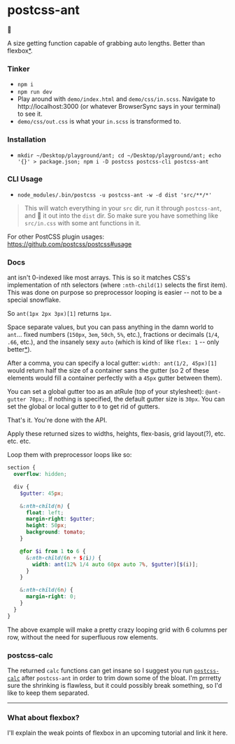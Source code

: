 # postcss-ant

:ant:

A size getting function capable of grabbing auto lengths. Better than flexbox[*](#what-about-flexbox).

### Tinker
- `npm i`
- `npm run dev`
- Play around with `demo/index.html` and `demo/css/in.scss`. Navigate to http://localhost:3000 (or whatever BrowserSync says in your terminal) to see it.
- `demo/css/out.css` is what your `in.scss` is transformed to.

### Installation

- `mkdir ~/Desktop/playground/ant; cd ~/Desktop/playground/ant; echo '{}' > package.json; npm i -D postcss postcss-cli postcss-ant`

### CLI Usage

- `node_modules/.bin/postcss -u postcss-ant -w -d dist 'src/**/*'`

> This will watch everything in your `src` dir, run it through `postcss-ant`, and :poop: it out into the `dist` dir. So make sure you have something like `src/in.css` with some ant functions in it.

For other PostCSS plugin usages: https://github.com/postcss/postcss#usage

### Docs

ant isn't 0-indexed like most arrays. This is so it matches CSS's implementation of nth selectors (where `:nth-child(1)` selects the first item). This was done on purpose so preprocessor looping is easier -- not to be a special snowflake.

So `ant(1px 2px 3px)[1]` returns `1px`.

Space separate values, but you can pass anything in the damn world to `ant`... fixed numbers (`150px`, `3em`, `50ch`, `5%`, etc.), fractions or decimals (`1/4`, `.66`, etc.), and the insanely sexy `auto` (which is kind of like `flex: 1` -- only better[*](#what-about-flexbox)).

After a comma, you can specify a local gutter: `width: ant(1/2, 45px)[1]` would return half the size of a container sans the gutter (so 2 of these elements would fill a container perfectly with a `45px` gutter between them).

You can set a global gutter too as an atRule (top of your stylesheet): `@ant-gutter 70px;`. If nothing is specified, the default gutter size is `30px`. You can set the global or local gutter to `0` to get rid of gutters.

That's it. You're done with the API.

Apply these returned sizes to widths, heights, flex-basis, grid layout(?), etc. etc. etc.

Loop them with preprocessor loops like so:

```scss
section {
  overflow: hidden;

  div {
    $gutter: 45px;

    &:nth-child(n) {
      float: left;
      margin-right: $gutter;
      height: 50px;
      background: tomato;
    }

    @for $i from 1 to 6 {
      &:nth-child(6n + $(i)) {
        width: ant(12% 1/4 auto 60px auto 7%, $gutter)[$(i)];
      }
    }

    &:nth-child(6n) {
      margin-right: 0;
    }
  }
}
```

The above example will make a pretty crazy looping grid with 6 columns per row, without the need for superfluous row elements.

### postcss-calc

The returned `calc` functions can get insane so I suggest you run [`postcss-calc`](https://github.com/postcss/postcss-calc) after `postcss-ant` in order to trim down some of the bloat. I'm prrretty sure the shrinking is flawless, but it could possibly break something, so I'd like to keep them separated.

---

### What about flexbox?

I'll explain the weak points of flexbox in an upcoming tutorial and link it here.
